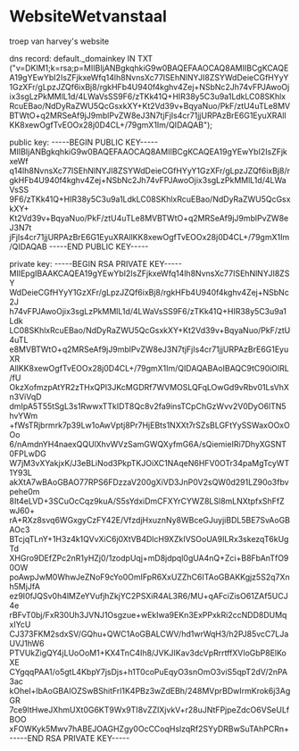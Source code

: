 # WebsiteWetvanstaal
troep van harvey's website


dns record:
default._domainkey IN TXT ("v=DKIM1;k=rsa;p=MIIBIjANBgkqhkiG9w0BAQEFAAOCAQ8AMIIBCgKCAQEA19gYEwYbI2IsZFjkxeWfq14lh8NvnsXc77ISEhNlNYJI8ZSYWdDeieCGfHYyY1GzXFr/gLpzJZQf6ixBj8/rgkHFb4U940f4kghv4Zej+NSbNc2Jh74vFPJAwoOjix3sgLzPkMMlL1d/4LWaVsSS9F6/zTKk41Q+HIR38y5C3u9a1LdkLC08SKhlxRcuEBao/NdDyRaZWU5QcGsxkXY+Kt2Vd39v+BqyaNuo/PkF/ztU4uTLe8MVBTWtO+q2MRSeAf9jJ9mblPvZW8eJ3N7tjFjIs4cr71jjURPAzBrE6G1EyuXRAllKK8xewOgfTvEOOx28j0D4CL+/79gmX1Im/QIDAQAB");


public key:
-----BEGIN PUBLIC KEY-----
MIIBIjANBgkqhkiG9w0BAQEFAAOCAQ8AMIIBCgKCAQEA19gYEwYbI2IsZFjkxeWf
q14lh8NvnsXc77ISEhNlNYJI8ZSYWdDeieCGfHYyY1GzXFr/gLpzJZQf6ixBj8/r
gkHFb4U940f4kghv4Zej+NSbNc2Jh74vFPJAwoOjix3sgLzPkMMlL1d/4LWaVsSS
9F6/zTKk41Q+HIR38y5C3u9a1LdkLC08SKhlxRcuEBao/NdDyRaZWU5QcGsxkXY+
Kt2Vd39v+BqyaNuo/PkF/ztU4uTLe8MVBTWtO+q2MRSeAf9jJ9mblPvZW8eJ3N7t
jFjIs4cr71jjURPAzBrE6G1EyuXRAllKK8xewOgfTvEOOx28j0D4CL+/79gmX1Im
/QIDAQAB
-----END PUBLIC KEY-----

private key:
-----BEGIN RSA PRIVATE KEY-----
MIIEpgIBAAKCAQEA19gYEwYbI2IsZFjkxeWfq14lh8NvnsXc77ISEhNlNYJI8ZSY
WdDeieCGfHYyY1GzXFr/gLpzJZQf6ixBj8/rgkHFb4U940f4kghv4Zej+NSbNc2J
h74vFPJAwoOjix3sgLzPkMMlL1d/4LWaVsSS9F6/zTKk41Q+HIR38y5C3u9a1Ldk
LC08SKhlxRcuEBao/NdDyRaZWU5QcGsxkXY+Kt2Vd39v+BqyaNuo/PkF/ztU4uTL
e8MVBTWtO+q2MRSeAf9jJ9mblPvZW8eJ3N7tjFjIs4cr71jjURPAzBrE6G1EyuXR
AllKK8xewOgfTvEOOx28j0D4CL+/79gmX1Im/QIDAQABAoIBAQC9tC90iOlRL/fU
OkzXofmzpAtYR2zTHxQPl3JKcMGDRf7WVMOSLQFqLOwGd9vRbv01LsVhXn3ViVqD
dmIpA5T55tSgL3s1RwwxTTkIDT8Qc8v2fa9insTCpChGzWvv2V0DyO6lTN5hvYWm
+fWsTRjbrmrk7p39Lw1oAwVptj8Pr7HjEBts1NXXt7rSZsBLGFtYySSWaxOOxOOo
6/nAmdnYH4naexQQUlXhvWVzSamGWQXyfmG6A/sQiemieIRi7DhyXGSNT0FPLwDG
W7jM3vXYakjxK/J3eBLiNod3PkpTKJOiXC1NAqeN6HFV0OTr34paMgTcyWT1Y93L
akXtA7wBAoGBAO77RPS6FDzzaV200gXiVD3JnP0V2sQW0d291LZ90o3fbvpehe0m
8It4eLVD+3SCuOcCqz9kuA/S5sYdxiDmCFXYrCYWZ8LSl8mLNXtpfxShFfZwJ60+
rA+RXz8svq6WGxgyCzFY42E/VfzdjHxuznNy8WBceGJuyjiBDL5BE7SvAoGBAOc3
BTcjqTLnY+1H3z4k1QVvXiC6j0XtVB4DlcH9XZkIVSOoUA9ILRx3skezqT6kUgTd
XHGro9DEfZPc2nR1yHZj0/1zodpUqj+mD8jdpql0gUA4nQ+Zci+B8FbAnTfO90OW
poAwpJwM0WhwJeZNoF9cYo0OmIFpR6XxUZZhC6ITAoGBAKKgjz5S2q7Xnh5MjJfA
ez9I0fJQSv0h4lMZeYVufjhZkjYC2PSXiR4AL3R6/MU+qAFciZisO61ZAf5UCJ4e
rBFvT0bj/FxR30Uh3JVNJ1Osgzue+wEkIwa9EKn3ExPPxkRi2ccNDD8DUMqxIYcU
CJ373FKM2sdxSV/GQhu+QWC1AoGBALCWV/hd1wrWqH3/h2PJ85vcC7LJaUVJ1hW6
PTVUkZigQY4jLUoOoM1+KX4TnC4Ih8/JVKJIKav3dcVpRrrtffXVloGbP8ElKoXE
CYgqqPAA1/o5gtL4KbpY7jsDjs+h1T0coPuEqyO3snOmO3viS5qpT2dV/2nPA3ac
kOheI+lbAoGBAIOZSwBShitFrl1K4PBz3wZdEBh/248MVprBDwIrmKrok6j3AgGR
7ce9ltHweJXhmUXt0G6KT9Wx9TI8vZZIXjvkV+r28uJNtFPjpeZdcO6VSeULfBOO
xFOWKyk5Mwv7hABEJOAGHZgy0OcCCoqHslzqRf2SYyDRBwSuTAhPCRn+
-----END RSA PRIVATE KEY-----